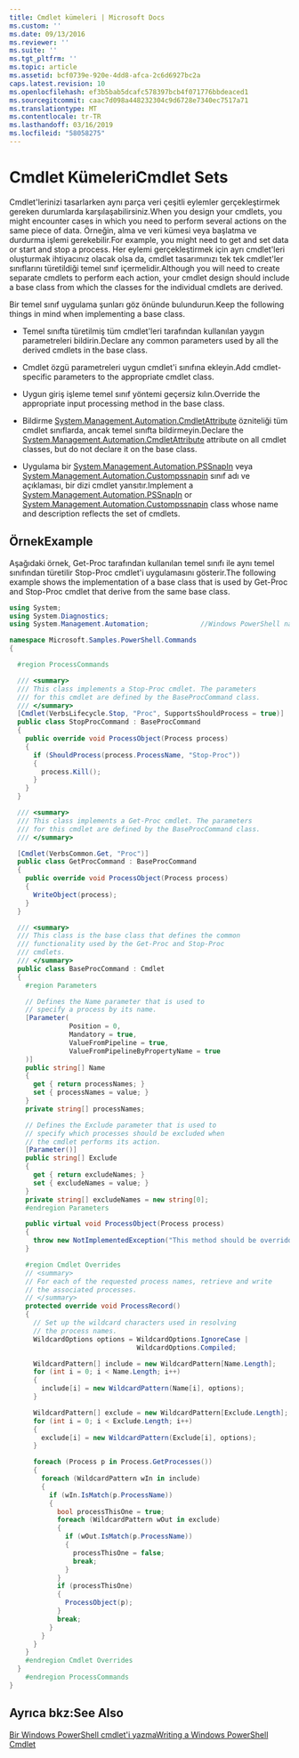 ```yaml
---
title: Cmdlet kümeleri | Microsoft Docs
ms.custom: ''
ms.date: 09/13/2016
ms.reviewer: ''
ms.suite: ''
ms.tgt_pltfrm: ''
ms.topic: article
ms.assetid: bcf0739e-920e-4dd8-afca-2c6d6927bc2a
caps.latest.revision: 10
ms.openlocfilehash: ef3b5bab5dcafc578397bcb4f071776bbdeaced1
ms.sourcegitcommit: caac7d098a448232304c9d6728e7340ec7517a71
ms.translationtype: MT
ms.contentlocale: tr-TR
ms.lasthandoff: 03/16/2019
ms.locfileid: "58058275"
---
```

# <a name="cmdlet-sets"></a><span data-ttu-id="3b84d-102">Cmdlet Kümeleri</span><span class="sxs-lookup"><span data-stu-id="3b84d-102">Cmdlet Sets</span></span>

<span data-ttu-id="3b84d-103">Cmdlet'lerinizi tasarlarken aynı parça veri çeşitli eylemler gerçekleştirmek gereken durumlarda karşılaşabilirsiniz.</span><span class="sxs-lookup"><span data-stu-id="3b84d-103">When you design your cmdlets, you might encounter cases in which you need to perform several actions on the same piece of data.</span></span> <span data-ttu-id="3b84d-104">Örneğin, alma ve veri kümesi veya başlatma ve durdurma işlemi gerekebilir.</span><span class="sxs-lookup"><span data-stu-id="3b84d-104">For example, you might need to get and set data or start and stop a process.</span></span> <span data-ttu-id="3b84d-105">Her eylemi gerçekleştirmek için ayrı cmdlet'leri oluşturmak ihtiyacınız olacak olsa da, cmdlet tasarımınızı tek tek cmdlet'ler sınıflarını türetildiği temel sınıf içermelidir.</span><span class="sxs-lookup"><span data-stu-id="3b84d-105">Although you will need to create separate cmdlets to perform each action, your cmdlet design should include a base class from which the classes for the individual cmdlets are derived.</span></span>

<span data-ttu-id="3b84d-106">Bir temel sınıf uygulama şunları göz önünde bulundurun.</span><span class="sxs-lookup"><span data-stu-id="3b84d-106">Keep the following things in mind when implementing a base class.</span></span>

- <span data-ttu-id="3b84d-107">Temel sınıfta türetilmiş tüm cmdlet'leri tarafından kullanılan yaygın parametreleri bildirin.</span><span class="sxs-lookup"><span data-stu-id="3b84d-107">Declare any common parameters used by all the derived cmdlets in the base class.</span></span>

- <span data-ttu-id="3b84d-108">Cmdlet özgü parametreleri uygun cmdlet'i sınıfına ekleyin.</span><span class="sxs-lookup"><span data-stu-id="3b84d-108">Add cmdlet-specific parameters to the appropriate cmdlet class.</span></span>

- <span data-ttu-id="3b84d-109">Uygun giriş işleme temel sınıf yöntemi geçersiz kılın.</span><span class="sxs-lookup"><span data-stu-id="3b84d-109">Override the appropriate input processing method in the base class.</span></span>

- <span data-ttu-id="3b84d-110">Bildirme [System.Management.Automation.CmdletAttribute](/dotnet/api/System.Management.Automation.CmdletAttribute) özniteliği tüm cmdlet sınıflarda, ancak temel sınıfta bildirmeyin.</span><span class="sxs-lookup"><span data-stu-id="3b84d-110">Declare the [System.Management.Automation.CmdletAttribute](/dotnet/api/System.Management.Automation.CmdletAttribute) attribute on all cmdlet classes, but do not declare it on the base class.</span></span>

- <span data-ttu-id="3b84d-111">Uygulama bir [System.Management.Automation.PSSnapIn](/dotnet/api/System.Management.Automation.PSSnapIn) veya [System.Management.Automation.Custompssnapin](/dotnet/api/System.Management.Automation.CustomPSSnapIn) sınıf adı ve açıklaması, bir dizi cmdlet yansıtır.</span><span class="sxs-lookup"><span data-stu-id="3b84d-111">Implement a [System.Management.Automation.PSSnapIn](/dotnet/api/System.Management.Automation.PSSnapIn) or [System.Management.Automation.Custompssnapin](/dotnet/api/System.Management.Automation.CustomPSSnapIn) class whose name and description reflects the set of cmdlets.</span></span>

## <a name="example"></a><span data-ttu-id="3b84d-112">Örnek</span><span class="sxs-lookup"><span data-stu-id="3b84d-112">Example</span></span>

<span data-ttu-id="3b84d-113">Aşağıdaki örnek, Get-Proc tarafından kullanılan temel sınıfı ile aynı temel sınıfından türetilir Stop-Proc cmdlet'i uygulamasını gösterir.</span><span class="sxs-lookup"><span data-stu-id="3b84d-113">The following example shows the implementation of a base class that is used by Get-Proc and Stop-Proc cmdlet that derive from the same base class.</span></span>

```csharp
using System;
using System.Diagnostics;
using System.Management.Automation;             //Windows PowerShell namespace.

namespace Microsoft.Samples.PowerShell.Commands
{

  #region ProcessCommands

  /// <summary>
  /// This class implements a Stop-Proc cmdlet. The parameters
  /// for this cmdlet are defined by the BaseProcCommand class.
  /// </summary>
  [Cmdlet(VerbsLifecycle.Stop, "Proc", SupportsShouldProcess = true)]
  public class StopProcCommand : BaseProcCommand
  {
    public override void ProcessObject(Process process)
    {
      if (ShouldProcess(process.ProcessName, "Stop-Proc"))
      {
        process.Kill();
      }
    }
  }

  /// <summary>
  /// This class implements a Get-Proc cmdlet. The parameters
  /// for this cmdlet are defined by the BaseProcCommand class.
  /// </summary>

  [Cmdlet(VerbsCommon.Get, "Proc")]
  public class GetProcCommand : BaseProcCommand
  {
    public override void ProcessObject(Process process)
    {
      WriteObject(process);
    }
  }

  /// <summary>
  /// This class is the base class that defines the common
  /// functionality used by the Get-Proc and Stop-Proc
  /// cmdlets.
  /// </summary>
  public class BaseProcCommand : Cmdlet
  {
    #region Parameters

    // Defines the Name parameter that is used to
    // specify a process by its name.
    [Parameter(
               Position = 0,
               Mandatory = true,
               ValueFromPipeline = true,
               ValueFromPipelineByPropertyName = true
    )]
    public string[] Name
    {
      get { return processNames; }
      set { processNames = value; }
    }
    private string[] processNames;

    // Defines the Exclude parameter that is used to
    // specify which processes should be excluded when
    // the cmdlet performs its action.
    [Parameter()]
    public string[] Exclude
    {
      get { return excludeNames; }
      set { excludeNames = value; }
    }
    private string[] excludeNames = new string[0];
    #endregion Parameters

    public virtual void ProcessObject(Process process)
    {
      throw new NotImplementedException("This method should be overridden.");
    }

    #region Cmdlet Overrides
    // <summary>
    // For each of the requested process names, retrieve and write
    // the associated processes.
    // </summary>
    protected override void ProcessRecord()
    {
      // Set up the wildcard characters used in resolving
      // the process names.
      WildcardOptions options = WildcardOptions.IgnoreCase |
                                WildcardOptions.Compiled;

      WildcardPattern[] include = new WildcardPattern[Name.Length];
      for (int i = 0; i < Name.Length; i++)
      {
        include[i] = new WildcardPattern(Name[i], options);
      }

      WildcardPattern[] exclude = new WildcardPattern[Exclude.Length];
      for (int i = 0; i < Exclude.Length; i++)
      {
        exclude[i] = new WildcardPattern(Exclude[i], options);
      }

      foreach (Process p in Process.GetProcesses())
      {
        foreach (WildcardPattern wIn in include)
        {
          if (wIn.IsMatch(p.ProcessName))
          {
            bool processThisOne = true;
            foreach (WildcardPattern wOut in exclude)
            {
              if (wOut.IsMatch(p.ProcessName))
              {
                processThisOne = false;
                break;
              }
            }
            if (processThisOne)
            {
              ProcessObject(p);
            }
            break;
          }
        }
      }
    }
    #endregion Cmdlet Overrides
  }
    #endregion ProcessCommands
}
```

## <a name="see-also"></a><span data-ttu-id="3b84d-114">Ayrıca bkz:</span><span class="sxs-lookup"><span data-stu-id="3b84d-114">See Also</span></span>

[<span data-ttu-id="3b84d-115">Bir Windows PowerShell cmdlet'i yazma</span><span class="sxs-lookup"><span data-stu-id="3b84d-115">Writing a Windows PowerShell Cmdlet</span></span>](./writing-a-windows-powershell-cmdlet.md)
